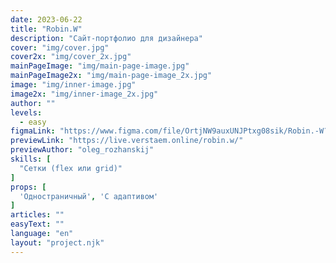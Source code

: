 ```yaml
---
date: 2023-06-22
title: "Robin.W"
description: "Сайт-портфолио для дизайнера"
cover: "img/cover.jpg"
cover2x: "img/cover_2x.jpg"
mainPageImage: "img/main-page-image.jpg"
mainPageImage2x: "img/main-page-image_2x.jpg"
image: "img/inner-image.jpg"
image2x: "img/inner-image_2x.jpg"
author: ""
levels:
  - easy
figmaLink: "https://www.figma.com/file/OrtjNW9auxUNJPtxg08sik/Robin.-W?type=design&node-id=9%3A141&mode=design&t=DCXTjIEgOMKnLG7k-1"
previewLink: "https://live.verstaem.online/robin.w/"
previewAuthor: "oleg_rozhanskij"
skills: [
  "Сетки (flex или grid)"
]
props: [
  'Одностраничный', 'С адаптивом'
]
articles: ""
easyText: ""
language: "en"
layout: "project.njk"
---
```

